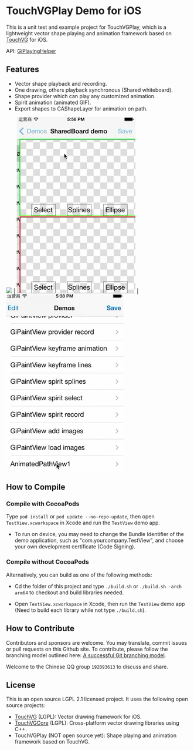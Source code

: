 # TouchVGPlay Demo for iOS

This is a unit test and example project for TouchVGPlay, which is a lightweight vector shape playing and animation framework based on [TouchVG](https://github.com/touchvg/vgios) for iOS.

API: [GiPlayingHelper](vgplay/GiPlayingHelper.h)

## Features

- Vector shape playback and recording.
- One drawing, others playback synchronous (Shared whiteboard).
- Shape provider which can play any customized animation.
- Spirit animation (animated GIF).
- Export shapes to CAShapeLayer for animation on path.

![](/Screenshot/spirit.gif) |
![](/Screenshot/sharedboard.gif) |
![](/Screenshot/anipath.gif) 

## How to Compile

### Compile with CocoaPods

Type `pod install` or `pod update --no-repo-update`, then open `TestView.xcworkspace` in Xcode and run the `TestView` demo app.

- To run on device, you may need to change the Bundle Identifier of the demo application, such as "com.yourcompany.TestView", and choose your own development certificate (Code Signing).

### Compile without CocoaPods

Alternatively, you can build as one of the following methods:

- Cd the folder of this project and type `./build.sh` or `./build.sh -arch arm64` to checkout and build libraries needed.

- Open `TestView.xcworkspace` in Xcode, then run the `TestView` demo app (Need to build each library while not type `./build.sh`).

## How to Contribute

Contributors and sponsors are welcome. You may translate, commit issues or pull requests on this Github site.
To contribute, please follow the branching model outlined here: [A successful Git branching model](http://nvie.com/posts/a-successful-git-branching-model/).

Welcome to the Chinese QQ group `192093613` to discuss and share.

## License

This is an open source LGPL 2.1 licensed project. It uses the following open source projects:

- [TouchVG](https://github.com/touchvg/vgios) (LGPL): Vector drawing framework for iOS.
- [TouchVGCore](https://github.com/touchvg/vgcore) (LGPL): Cross-platform vector drawing libraries using C++.
- TouchVGPlay (NOT open source yet): Shape playing and animation framework based on TouchVG.
